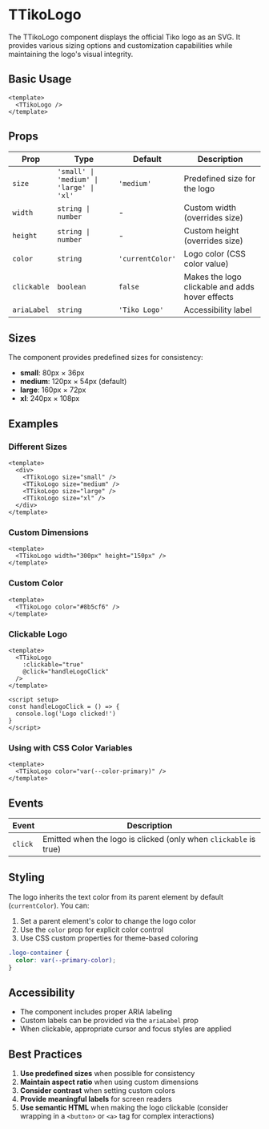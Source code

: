 # TTikoLogo

The TTikoLogo component displays the official Tiko logo as an SVG. It provides various sizing options and customization capabilities while maintaining the logo's visual integrity.

## Basic Usage

```vue
<template>
  <TTikoLogo />
</template>
```

## Props

| Prop | Type | Default | Description |
|------|------|---------|-------------|
| `size` | `'small' \| 'medium' \| 'large' \| 'xl'` | `'medium'` | Predefined size for the logo |
| `width` | `string \| number` | - | Custom width (overrides size) |
| `height` | `string \| number` | - | Custom height (overrides size) |
| `color` | `string` | `'currentColor'` | Logo color (CSS color value) |
| `clickable` | `boolean` | `false` | Makes the logo clickable and adds hover effects |
| `ariaLabel` | `string` | `'Tiko Logo'` | Accessibility label |

## Sizes

The component provides predefined sizes for consistency:

- **small**: 80px × 36px
- **medium**: 120px × 54px (default)
- **large**: 160px × 72px
- **xl**: 240px × 108px

## Examples

### Different Sizes

```vue
<template>
  <div>
    <TTikoLogo size="small" />
    <TTikoLogo size="medium" />
    <TTikoLogo size="large" />
    <TTikoLogo size="xl" />
  </div>
</template>
```

### Custom Dimensions

```vue
<template>
  <TTikoLogo width="300px" height="150px" />
</template>
```

### Custom Color

```vue
<template>
  <TTikoLogo color="#8b5cf6" />
</template>
```

### Clickable Logo

```vue
<template>
  <TTikoLogo 
    :clickable="true" 
    @click="handleLogoClick"
  />
</template>

<script setup>
const handleLogoClick = () => {
  console.log('Logo clicked!')
}
</script>
```

### Using with CSS Color Variables

```vue
<template>
  <TTikoLogo color="var(--color-primary)" />
</template>
```

## Events

| Event | Description |
|-------|-------------|
| `click` | Emitted when the logo is clicked (only when `clickable` is true) |

## Styling

The logo inherits the text color from its parent element by default (`currentColor`). You can:

1. Set a parent element's color to change the logo color
2. Use the `color` prop for explicit color control
3. Use CSS custom properties for theme-based coloring

```css
.logo-container {
  color: var(--primary-color);
}
```

## Accessibility

- The component includes proper ARIA labeling
- Custom labels can be provided via the `ariaLabel` prop
- When clickable, appropriate cursor and focus styles are applied

## Best Practices

1. **Use predefined sizes** when possible for consistency
2. **Maintain aspect ratio** when using custom dimensions
3. **Consider contrast** when setting custom colors
4. **Provide meaningful labels** for screen readers
5. **Use semantic HTML** when making the logo clickable (consider wrapping in a `<button>` or `<a>` tag for complex interactions)